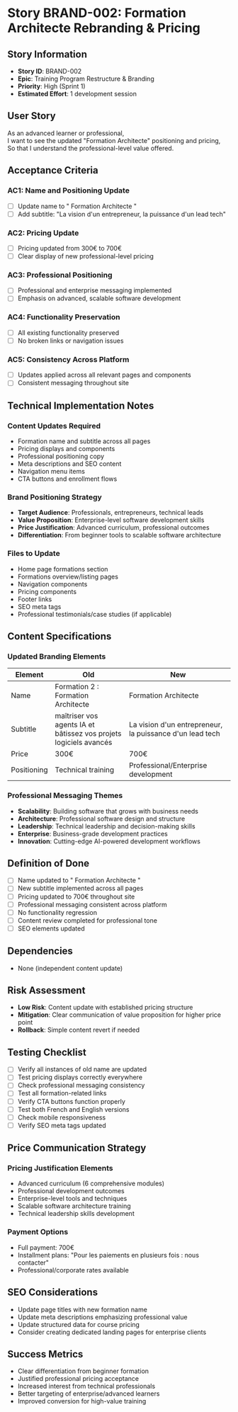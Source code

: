 # Story BRAND-002: Formation Architecte Rebranding & Pricing

## Story Information
- **Story ID**: BRAND-002
- **Epic**: Training Program Restructure & Branding
- **Priority**: High (Sprint 1)
- **Estimated Effort**: 1 development session

## User Story
As an advanced learner or professional,  
I want to see the updated "Formation Architecte" positioning and pricing,  
So that I understand the professional-level value offered.

## Acceptance Criteria

### AC1: Name and Positioning Update
- [ ] Update name to " Formation Architecte  "
- [ ] Add subtitle: "La vision d'un entrepreneur, la puissance d'un lead tech"

### AC2: Pricing Update
- [ ] Pricing updated from 300€ to 700€
- [ ] Clear display of new professional-level pricing

### AC3: Professional Positioning
- [ ] Professional and enterprise messaging implemented
- [ ] Emphasis on advanced, scalable software development

### AC4: Functionality Preservation
- [ ] All existing functionality preserved
- [ ] No broken links or navigation issues

### AC5: Consistency Across Platform
- [ ] Updates applied across all relevant pages and components
- [ ] Consistent messaging throughout site

## Technical Implementation Notes

### Content Updates Required
- Formation name and subtitle across all pages
- Pricing displays and components
- Professional positioning copy
- Meta descriptions and SEO content
- Navigation menu items
- CTA buttons and enrollment flows

### Brand Positioning Strategy
- **Target Audience**: Professionals, entrepreneurs, technical leads
- **Value Proposition**: Enterprise-level software development skills
- **Price Justification**: Advanced curriculum, professional outcomes
- **Differentiation**: From beginner tools to scalable software architecture

### Files to Update
- Home page formations section
- Formations overview/listing pages
- Navigation components
- Pricing components
- Footer links
- SEO meta tags
- Professional testimonials/case studies (if applicable)

## Content Specifications

### Updated Branding Elements
| Element | Old | New |
|---------|-----|-----|
| Name | Formation 2 : Formation Architecte |  Formation Architecte   |
| Subtitle | maîtriser vos agents IA et bâtissez vos projets logiciels avancés | La vision d'un entrepreneur, la puissance d'un lead tech |
| Price | 300€ | 700€ |
| Positioning | Technical training | Professional/Enterprise development |

### Professional Messaging Themes
- **Scalability**: Building software that grows with business needs
- **Architecture**: Professional software design and structure
- **Leadership**: Technical leadership and decision-making skills
- **Enterprise**: Business-grade development practices
- **Innovation**: Cutting-edge AI-powered development workflows

## Definition of Done
- [ ] Name updated to " Formation Architecte  "
- [ ] New subtitle implemented across all pages
- [ ] Pricing updated to 700€ throughout site
- [ ] Professional messaging consistent across platform
- [ ] No functionality regression
- [ ] Content review completed for professional tone
- [ ] SEO elements updated

## Dependencies
- None (independent content update)

## Risk Assessment
- **Low Risk**: Content update with established pricing structure
- **Mitigation**: Clear communication of value proposition for higher price point
- **Rollback**: Simple content revert if needed

## Testing Checklist
- [ ] Verify all instances of old name are updated
- [ ] Test pricing displays correctly everywhere
- [ ] Check professional messaging consistency
- [ ] Test all formation-related links
- [ ] Verify CTA buttons function properly
- [ ] Test both French and English versions
- [ ] Check mobile responsiveness
- [ ] Verify SEO meta tags updated

## Price Communication Strategy

### Pricing Justification Elements
- Advanced curriculum (6 comprehensive modules)
- Professional development outcomes
- Enterprise-level tools and techniques
- Scalable software architecture training
- Technical leadership skills development

### Payment Options
- Full payment: 700€
- Installment plans: "Pour les paiements en plusieurs fois : nous contacter"
- Professional/corporate rates available

## SEO Considerations
- Update page titles with new formation name
- Update meta descriptions emphasizing professional value
- Update structured data for course pricing
- Consider creating dedicated landing pages for enterprise clients

## Success Metrics
- Clear differentiation from beginner formation
- Justified professional pricing acceptance
- Increased interest from technical professionals
- Better targeting of enterprise/advanced learners
- Improved conversion for high-value training
